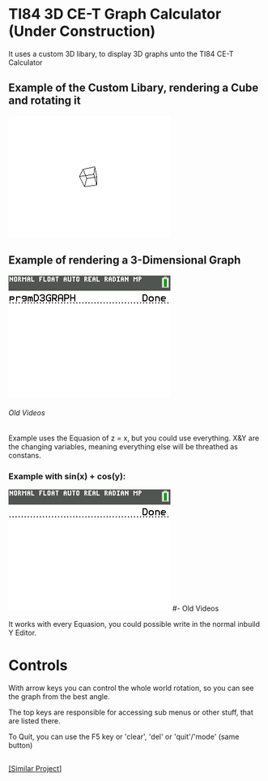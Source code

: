 # TI84 3D CE-T Graph Calculator (Under Construction)

It uses a custom 3D libary, to display 3D graphs unto the TI84 CE-T Calculator

## Example of the Custom Libary, rendering a Cube and rotating it
![Rotating Cube](Examples/CubeRotating.gif)

## Example of rendering a 3-Dimensional Graph
![Working Simulation of z=x](Examples/Working%20Simulation.png)
###### Old Videos

Example uses the Equasion of z = x, but you could use everything. X&Y are the changing variables, meaning everything else will be threathed as constans.

### Example with  sin(x) + cos(y):
![z=sin(x)+cos(y)](Examples/sin+cos.png)
#- Old Videos

It works with every Equasion, you could possible write in the normal inbuild Y Editor.

# Controls

With arrow keys you can control the whole world rotation, so you can see the graph from the best angle.

The top keys are responsible for accessing sub menus or other stuff, that are listed there.

To Quit, you can use the F5 key or 'clear', 'del' or 'quit'/'mode' (same button)

##
[[Similar Project]](https://github.com/KermMartian/Graph3DC/tree/main)
